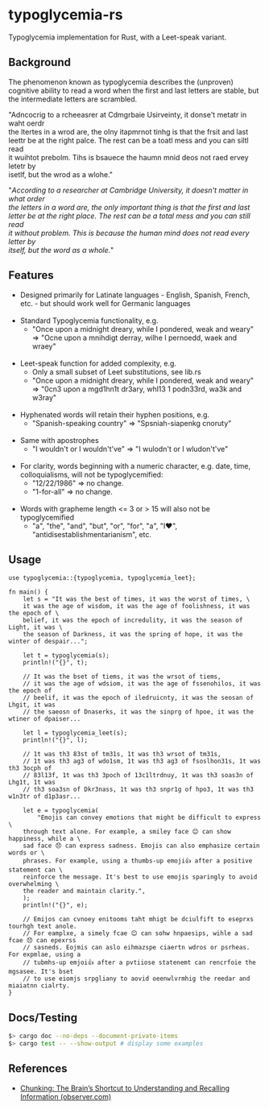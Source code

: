 # typoglycemia-rs

Typoglycemia implementation for Rust, with a Leet-speak variant.

## Background

The phenomenon known as typoglycemia describes the (unproven) cognitive ability to read a word when the first and last letters are stable, but the intermediate letters are scrambled.

"Adncocrig to a rcheeasrer at Cdmgrbaie Usirveinty, it donse't metatr in waht oerdr  
the ltertes in a wrod are, the olny itapmrnot tinhg is that the frsit and last  
leettr be at the right palce. The rest can be a toatl mess and you can siltl read  
it wuihtot prebolm. Tihs is bsauece the haumn mnid deos not raed ervey letetr by  
isetlf, but the wrod as a wlohe."

"_According to a researcher at Cambridge University, it doesn't matter in what order  
the letters in a word are, the only important thing is that the first and last  
letter be at the right place. The rest can be a total mess and you can still read  
it without problem. This is because the human mind does not read every letter by  
itself, but the word as a whole._"

## Features

- Designed primarily for Latinate languages - English, Spanish, French, etc. - but should work well for Germanic languages<br><br>
- Standard Typoglycemia functionality, e.g.
  - "Once upon a midnight dreary, while I pondered, weak and weary" => "Ocne upon a mnihdigt derray, wilhe I pernoedd, waek and wraey"<br><br>
- Leet-speak function for added complexity, e.g.
  - Only a small subset of Leet substitutions, see lib.rs
  - "Once upon a midnight dreary, while I pondered, weak and weary" => "0cn3 upon a mgd1hn1t dr3ary, whl13 1 podn33rd, wa3k and w3ray"<br><br>
- Hyphenated words will retain their hyphen positions, e.g.
  - "Spanish-speaking country" => "Spsniah-siapenkg cnoruty"<br><br>
- Same with apostrophes
  - "I wouldn't or I wouldn't've" => "I wulodn't or I wludon't've"<br><br>
- For clarity, words beginning with a numeric character, e.g. date, time, colloquialisms, will not be typoglycemified:
  - "12/22/1986" => no change.
  - "1-for-all" => no change.<br><br>
- Words with grapheme length <= 3 or > 15 will also not be typoglycemified
  - "a", "the", "and", "but", "or", "for", "a", "I❤️", "antidisestablishmentarianism", etc.

## Usage

```
use typoglycemia::{typoglycemia, typoglycemia_leet};

fn main() {
    let s = "It was the best of times, it was the worst of times, \
    it was the age of wisdom, it was the age of foolishness, it was the epoch of \
    belief, it was the epoch of incredulity, it was the season of Light, it was \
    the season of Darkness, it was the spring of hope, it was the winter of despair...";

    let t = typoglycemia(s);
    println!("{}", t);

    // It was the bset of tiems, it was the wrsot of tiems,
    // it was the age of wdsiom, it was the age of fssenohilos, it was the epoch of
    // beelif, it was the epoch of iledruicnty, it was the seosan of Lhgit, it was
    // the saeosn of Dnaserks, it was the sinprg of hpoe, it was the wtiner of dpaiser...

    let l = typoglycemia_leet(s);
    println!("{}", l);

    // 1t was th3 83st of tm31s, 1t was th3 wrsot of tm31s,
    // 1t was th3 ag3 of wdo1sm, 1t was th3 ag3 of fsoslhon31s, 1t was th3 3ocph of
    // 83l13f, 1t was th3 3poch of 13c1ltrdnuy, 1t was th3 soas3n of Lhg1t, 1t was
    // th3 soa3sn of Dkr3nass, 1t was th3 snpr1g of hpo3, 1t was th3 w1n3tr of d1p3asr...

    let e = typoglycemia(
        "Emojis can convey emotions that might be difficult to express \
    through text alone. For example, a smiley face 😊 can show happiness, while a \
    sad face 😞 can express sadness. Emojis can also emphasize certain words or \
    phrases. For example, using a thumbs-up emoji👍 after a positive statement can \
    reinforce the message. It's best to use emojis sparingly to avoid overwhelming \
    the reader and maintain clarity.",
    );
    println!("{}", e);

    // Emijos can cvnoey enitooms taht mhigt be dciulfift to eseprxs tourhgh text anole.
    // For eamplxe, a simely fcae 😊 can sohw hnpaesips, wihle a sad fcae 😞 can epexrss
    // sasneds. Eojmis can aslo eihmazspe ciaertn wdros or psrheas. For expmlae, using a
    // tubmhs-up emjoi👍 after a pvtiiose statenemt can rencrfoie the mgsasee. It's bset
    // to use eiomjs srpgliany to aovid oeenwlvrmhig the reedar and miaiatnn cialrty.
}
```

## Docs/Testing

```sh
$> cargo doc --no-deps --document-private-items
$> cargo test -- --show-output # display some examples
```

## References

- [Chunking: The Brain’s Shortcut to Understanding and Recalling Information (observer.com)](https://observer.com/2017/03/chunking-typoglycemia-brain-consume-information/)
